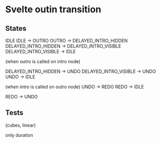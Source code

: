 # Svelte outin transition

## States

IDLE
IDLE -> OUTRO
OUTRO -> DELAYED_INTRO_HIDDEN
DELAYED_INTRO_HIDDEN -> DELAYED_INTRO_VISIBLE
DELAYED_INTRO_VISIBLE -> IDLE

(when outro is called on intro node)

DELAYED_INTRO_HIDDEN -> UNDO
DELAYED_INTRO_VISIBLE -> UNDO
UNDO -> IDLE

(when intro is called on outro node)
UNDO -> REDO
REDO -> IDLE

REDO -> UNDO

## Tests

(cubes, linear)

only duration
